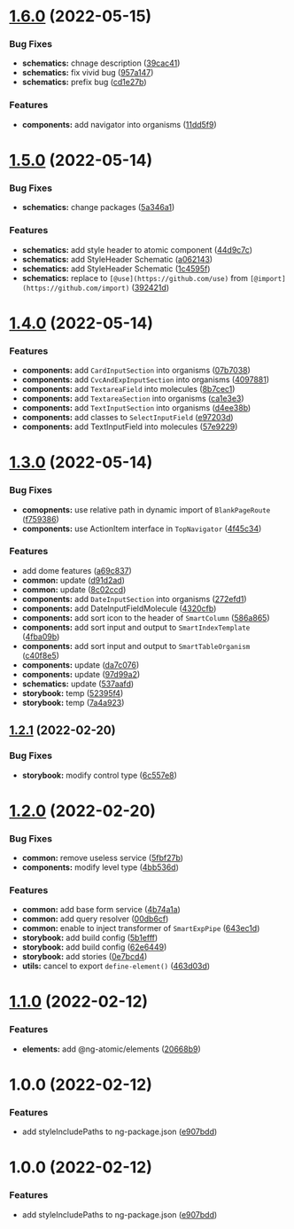 # [1.6.0](https://github.com/nontangent/ng-atomic/compare/v1.5.0...v1.6.0) (2022-05-15)


### Bug Fixes

* **schematics:** chnage description ([39cac41](https://github.com/nontangent/ng-atomic/commit/39cac419ec0f33b1173f42d2a62f3aaa5fe13612))
* **schematics:** fix vivid bug ([957a147](https://github.com/nontangent/ng-atomic/commit/957a147702570b5e35e36bb211de1d31132f6e0f))
* **schematics:** prefix bug ([cd1e27b](https://github.com/nontangent/ng-atomic/commit/cd1e27bc2677bc6a9971581fe583906b56dc226f))


### Features

* **components:** add navigator into organisms ([11dd5f9](https://github.com/nontangent/ng-atomic/commit/11dd5f9f9fc0f11cf7bc8ce0d33d6535e041b977))

# [1.5.0](https://github.com/nontangent/ng-atomic/compare/v1.4.0...v1.5.0) (2022-05-14)


### Bug Fixes

* **schematics:** change packages ([5a346a1](https://github.com/nontangent/ng-atomic/commit/5a346a1192715342efc77d452703ca342657703e))


### Features

* **schematics:** add style header to atomic component ([44d9c7c](https://github.com/nontangent/ng-atomic/commit/44d9c7c532de42a100908df300ba02c5ca42a986))
* **schematics:** add StyleHeader Schematic ([a062143](https://github.com/nontangent/ng-atomic/commit/a0621431f1a9fc07e2df0a6be0ec07e944760003))
* **schematics:** add StyleHeader Schematic ([1c4595f](https://github.com/nontangent/ng-atomic/commit/1c4595f3cd3574d9a60aefa36dc84982f1b764e7))
* **schematics:** replace to `[@use](https://github.com/use)` from `[@import](https://github.com/import)` ([392421d](https://github.com/nontangent/ng-atomic/commit/392421db98984fde10d155a4ffc3b5d66736ea8a))

# [1.4.0](https://github.com/nontangent/ng-atomic/compare/v1.3.0...v1.4.0) (2022-05-14)


### Features

* **components:** add `CardInputSection` into organisms ([07b7038](https://github.com/nontangent/ng-atomic/commit/07b7038971697bce3842c1dc947cec022dc136cd))
* **components:** add `CvcAndExpInputSection` into organisms ([4097881](https://github.com/nontangent/ng-atomic/commit/4097881bcf663993c26ab5ec15a357abf1904813))
* **components:** add `TextareaField` into molecules ([8b7cec1](https://github.com/nontangent/ng-atomic/commit/8b7cec12d6db5874f43d497cbaa3648615675128))
* **components:** add `TextareaSection` into organisms ([ca1e3e3](https://github.com/nontangent/ng-atomic/commit/ca1e3e388ead6dae73aca37c2a78e0b2327522f3))
* **components:** add `TextInputSection` into organisms ([d4ee38b](https://github.com/nontangent/ng-atomic/commit/d4ee38baed5b61b9d5c6fd3a6363625fcd9b73fa))
* **components:** add classes to `SelectInputField` ([e97203d](https://github.com/nontangent/ng-atomic/commit/e97203dabc6ef47df788aee16757ab576e76fed2))
* **components:** add TextInputField into molecules ([57e9229](https://github.com/nontangent/ng-atomic/commit/57e9229ff5bb548708913ce68876db8cd3e3d832))

# [1.3.0](https://github.com/nontangent/ng-atomic/compare/v1.2.1...v1.3.0) (2022-05-14)


### Bug Fixes

* **comopnents:** use relative path in dynamic import of `BlankPageRoute` ([f759386](https://github.com/nontangent/ng-atomic/commit/f759386ac61872ae25897199063d0dd270cceaa1))
* **components:** use ActionItem interface in `TopNavigator` ([4f45c34](https://github.com/nontangent/ng-atomic/commit/4f45c34e908c4e3d399f499d114175ad988cde86))


### Features

* add dome features ([a69c837](https://github.com/nontangent/ng-atomic/commit/a69c837f8c1165d843b7b806b6f5adc9760456e9))
* **common:** update ([d91d2ad](https://github.com/nontangent/ng-atomic/commit/d91d2ad0600aee99e5aca1c0937bd25aadc34971))
* **common:** update ([8c02ccd](https://github.com/nontangent/ng-atomic/commit/8c02ccd93771bea2f9edab678ded707be01b1215))
* **components:** add `DateInputSection` into organisms ([272efd1](https://github.com/nontangent/ng-atomic/commit/272efd18f6c6fe2c0b1a2b885a3c099acb1bbceb))
* **components:** add DateInputFieldMolecule ([4320cfb](https://github.com/nontangent/ng-atomic/commit/4320cfbee12adac0c7163192bd59031e90299df7))
* **components:** add sort icon to the header of `SmartColumn` ([586a865](https://github.com/nontangent/ng-atomic/commit/586a865d7eaa570c836ee74d0666139ac6adf570))
* **components:** add sort input and output to `SmartIndexTemplate` ([4fba09b](https://github.com/nontangent/ng-atomic/commit/4fba09bc53d3cefa303db5646f28db7729e7bc76))
* **components:** add sort input and output to `SmartTableOrganism` ([c40f8e5](https://github.com/nontangent/ng-atomic/commit/c40f8e59b7eba9eb179f738f259122bce8f7bcd4))
* **components:** update ([da7c076](https://github.com/nontangent/ng-atomic/commit/da7c076478e3f9ab945e27cfadc473172187be06))
* **components:** update ([97d99a2](https://github.com/nontangent/ng-atomic/commit/97d99a2df0e5265cdabbd8d6f9a85974177b6a1f))
* **schematics:** update ([537aafd](https://github.com/nontangent/ng-atomic/commit/537aafdd6d554eeda494a1c041cb01bd4f424fdf))
* **storybook:** temp ([52395f4](https://github.com/nontangent/ng-atomic/commit/52395f41086924bf3fc0e992d03e9574ebe77b5c))
* **storybook:** temp ([7a4a923](https://github.com/nontangent/ng-atomic/commit/7a4a923240c93d62a449a453761c66359359e322))

## [1.2.1](https://github.com/nontangent/ng-atomic/compare/v1.2.0...v1.2.1) (2022-02-20)


### Bug Fixes

* **storybook:** modify control type ([6c557e8](https://github.com/nontangent/ng-atomic/commit/6c557e83c3e5ef6a32749a7d7f26ba5217ee4320))

# [1.2.0](https://github.com/nontangent/ng-atomic/compare/v1.1.0...v1.2.0) (2022-02-20)


### Bug Fixes

* **common:** remove useless service ([5fbf27b](https://github.com/nontangent/ng-atomic/commit/5fbf27bf2fa6ba0d19ec34a08a85f8c5606fa13a))
* **components:** modify level type ([4bb536d](https://github.com/nontangent/ng-atomic/commit/4bb536d51e006cc9f578ddd117d76df68b7f5078))


### Features

* **common:** add base form service ([4b74a1a](https://github.com/nontangent/ng-atomic/commit/4b74a1a53ec6e159cd3562c3104d8d9ce33f3bec))
* **common:** add query resolver ([00db6cf](https://github.com/nontangent/ng-atomic/commit/00db6cfaa0933016d2a0bdccc0bb455969bd0532))
* **common:** enable to inject transformer of `SmartExpPipe` ([643ec1d](https://github.com/nontangent/ng-atomic/commit/643ec1dd1dc81ef3155105a143d10ae64c93b1ee))
* **storybook:** add build config ([5b1efff](https://github.com/nontangent/ng-atomic/commit/5b1efff641f8b503ea343aca1981b4354f9bdf88))
* **storybook:** add build config ([62e6449](https://github.com/nontangent/ng-atomic/commit/62e6449a3c59d2cef451b413947a1788975fe45f))
* **storybook:** add stories ([0e7bcd4](https://github.com/nontangent/ng-atomic/commit/0e7bcd4ee93c5aa0433421c97af45164849628eb))
* **utils:** cancel to export `define-element()` ([463d03d](https://github.com/nontangent/ng-atomic/commit/463d03d6257b0100a7fcb6234b0f155640ed8e2b))

# [1.1.0](https://github.com/nontangent/ng-atomic/compare/v1.0.0...v1.1.0) (2022-02-12)


### Features

* **elements:** add @ng-atomic/elements ([20668b9](https://github.com/nontangent/ng-atomic/commit/20668b99f0eec2d8543c5b3358e746fc6419cb27))

# 1.0.0 (2022-02-12)


### Features

* add styleIncludePaths to ng-package.json ([e907bdd](https://github.com/nontangent/ng-atomic/commit/e907bdd8f8b934d196a606965f51dbf594a3b790))

# 1.0.0 (2022-02-12)


### Features

* add styleIncludePaths to ng-package.json ([e907bdd](https://github.com/nontangent/ng-atomic/commit/e907bdd8f8b934d196a606965f51dbf594a3b790))
